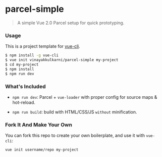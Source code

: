 # parcel-simple

> A simple Vue 2.0 Parcel setup for quick prototyping.

### Usage

This is a project template for [vue-cli](https://github.com/vuejs/vue-cli).

```bash
$ npm install -g vue-cli
$ vue init vinayakkulkarni/parcel-simple my-project
$ cd my-project
$ npm install
$ npm run dev
```

### What's Included

* `npm run dev`: Parcel + `vue-loader` with proper config for source maps &
  hot-reload.

* `npm run build`: build with HTML/CSS/JS `without` minification.

### Fork It And Make Your Own

You can fork this repo to create your own boilerplate, and use it with
`vue-cli`:

```bash
vue init username/repo my-project
```
